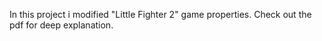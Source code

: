 In this project i modified "Little Fighter 2" game properties. 
Check out the pdf for deep explanation.
